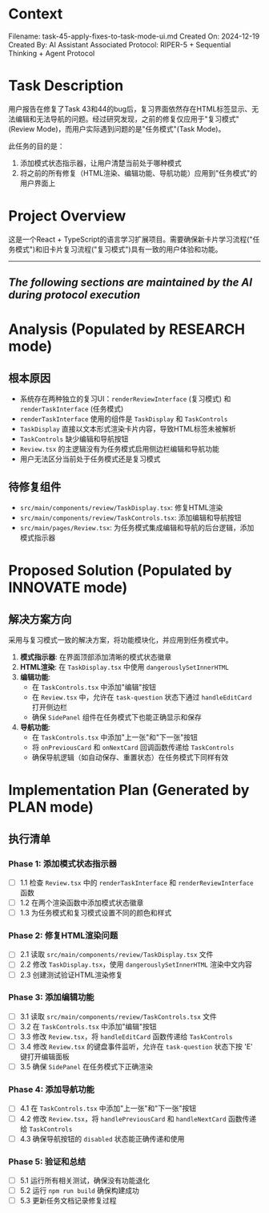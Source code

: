 ﻿# Context
Filename: task-45-apply-fixes-to-task-mode-ui.md
Created On: 2024-12-19
Created By: AI Assistant
Associated Protocol: RIPER-5 + Sequential Thinking + Agent Protocol

# Task Description
用户报告在修复了Task 43和44的bug后，复习界面依然存在HTML标签显示、无法编辑和无法导航的问题。经过研究发现，之前的修复仅应用于"复习模式"(Review Mode)，而用户实际遇到问题的是"任务模式"(Task Mode)。

此任务的目的是：
1. 添加模式状态指示器，让用户清楚当前处于哪种模式
2. 将之前的所有修复（HTML渲染、编辑功能、导航功能）应用到"任务模式"的用户界面上

# Project Overview
这是一个React + TypeScript的语言学习扩展项目。需要确保新卡片学习流程("任务模式")和旧卡片复习流程("复习模式")具有一致的用户体验和功能。

---
*The following sections are maintained by the AI during protocol execution*
---

# Analysis (Populated by RESEARCH mode)
## 根本原因
- 系统存在两种独立的复习UI：`renderReviewInterface` (复习模式) 和 `renderTaskInterface` (任务模式)
- `renderTaskInterface` 使用的组件是 `TaskDisplay` 和 `TaskControls`
- `TaskDisplay` 直接以文本形式渲染卡片内容，导致HTML标签未被解析
- `TaskControls` 缺少编辑和导航按钮
- `Review.tsx` 的主逻辑没有为任务模式启用侧边栏编辑和导航功能
- 用户无法区分当前处于任务模式还是复习模式

## 待修复组件
- `src/main/components/review/TaskDisplay.tsx`: 修复HTML渲染
- `src/main/components/review/TaskControls.tsx`: 添加编辑和导航按钮
- `src/main/pages/Review.tsx`: 为任务模式集成编辑和导航的后台逻辑，添加模式指示器

# Proposed Solution (Populated by INNOVATE mode)
## 解决方案方向
采用与复习模式一致的解决方案，将功能模块化，并应用到任务模式中。
1. **模式指示器**: 在界面顶部添加清晰的模式状态徽章
2. **HTML渲染**: 在 `TaskDisplay.tsx` 中使用 `dangerouslySetInnerHTML`
3. **编辑功能**: 
   - 在 `TaskControls.tsx` 中添加"编辑"按钮
   - 在 `Review.tsx` 中，允许在 `task-question` 状态下通过 `handleEditCard` 打开侧边栏
   - 确保 `SidePanel` 组件在任务模式下也能正确显示和保存
4. **导航功能**:
   - 在 `TaskControls.tsx` 中添加"上一张"和"下一张"按钮
   - 将 `onPreviousCard` 和 `onNextCard` 回调函数传递给 `TaskControls`
   - 确保导航逻辑（如自动保存、重置状态）在任务模式下同样有效

# Implementation Plan (Generated by PLAN mode)
## 执行清单

### Phase 1: 添加模式状态指示器
- [ ] 1.1 检查 `Review.tsx` 中的 `renderTaskInterface` 和 `renderReviewInterface` 函数
- [ ] 1.2 在两个渲染函数中添加模式状态徽章
- [ ] 1.3 为任务模式和复习模式设置不同的颜色和样式

### Phase 2: 修复HTML渲染问题
- [ ] 2.1 读取 `src/main/components/review/TaskDisplay.tsx` 文件
- [ ] 2.2 修改 `TaskDisplay.tsx`，使用 `dangerouslySetInnerHTML` 渲染中文内容
- [ ] 2.3 创建测试验证HTML渲染修复

### Phase 3: 添加编辑功能
- [ ] 3.1 读取 `src/main/components/review/TaskControls.tsx` 文件
- [ ] 3.2 在 `TaskControls.tsx` 中添加"编辑"按钮
- [ ] 3.3 修改 `Review.tsx`，将 `handleEditCard` 函数传递给 `TaskControls`
- [ ] 3.4 修改 `Review.tsx` 的键盘事件监听，允许在 `task-question` 状态下按 'E' 键打开编辑面板
- [ ] 3.5 确保 `SidePanel` 在任务模式下正确渲染

### Phase 4: 添加导航功能
- [ ] 4.1 在 `TaskControls.tsx` 中添加"上一张"和"下一张"按钮
- [ ] 4.2 修改 `Review.tsx`，将 `handlePreviousCard` 和 `handleNextCard` 函数传递给 `TaskControls`
- [ ] 4.3 确保导航按钮的 `disabled` 状态能正确传递和使用

### Phase 5: 验证和总结
- [ ] 5.1 运行所有相关测试，确保没有功能退化
- [ ] 5.2 运行 `npm run build` 确保构建成功
- [ ] 5.3 更新任务文档记录修复过程
